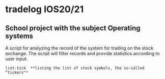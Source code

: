 
# tradelog IOS20/21

## School project with the subject Operating systems
A script for analyzing the record of the system for trading on the stock exchange. The script will filter records and provide statistics according to user input.
```
list-tick  **listing the list of stock symbols, the so-called “tickers"*
```
